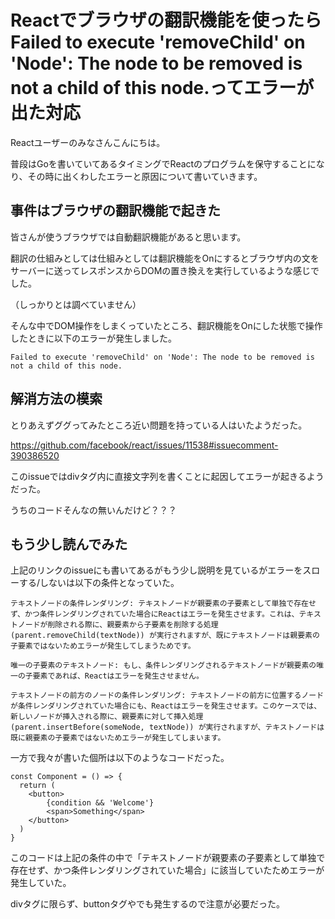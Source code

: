 # Reactでブラウザの翻訳機能を使ったらFailed to execute 'removeChild' on 'Node': The node to be removed is not a child of this node.ってエラーが出た対応

Reactユーザーのみなさんこんにちは。

普段はGoを書いていてあるタイミングでReactのプログラムを保守することになり、その時に出くわしたエラーと原因について書いていきます。

## 事件はブラウザの翻訳機能で起きた

皆さんが使うブラウザでは自動翻訳機能があると思います。

翻訳の仕組みとしては仕組みとしては翻訳機能をOnにするとブラウザ内の文をサーバーに送ってレスポンスからDOMの置き換えを実行しているような感じでした。

（しっかりとは調べていません）

そんな中でDOM操作をしまくっていたところ、翻訳機能をOnにした状態で操作したときに以下のエラーが発生しました。

`Failed to execute 'removeChild' on 'Node': The node to be removed is not a child of this node.`

## 解消方法の模索

とりあえずググってみたところ近い問題を持っている人はいたようだった。

https://github.com/facebook/react/issues/11538#issuecomment-390386520

このissueではdivタグ内に直接文字列を書くことに起因してエラーが起きるようだった。

うちのコードそんなの無いんだけど？？？

## もう少し読んでみた

上記のリンクのissueにも書いてあるがもう少し説明を見ているがエラーをスローする/しないは以下の条件となっていた。

```
テキストノードの条件レンダリング: テキストノードが親要素の子要素として単独で存在せず、かつ条件レンダリングされていた場合にReactはエラーを発生させます。これは、テキストノードが削除される際に、親要素から子要素を削除する処理 (parent.removeChild(textNode)) が実行されますが、既にテキストノードは親要素の子要素ではないためエラーが発生してしまうためです。

唯一の子要素のテキストノード: もし、条件レンダリングされるテキストノードが親要素の唯一の子要素であれば、Reactはエラーを発生させません。

テキストノードの前方のノードの条件レンダリング: テキストノードの前方に位置するノードが条件レンダリングされていた場合にも、Reactはエラーを発生させます。このケースでは、新しいノードが挿入される際に、親要素に対して挿入処理 (parent.insertBefore(someNode, textNode)) が実行されますが、テキストノードは既に親要素の子要素ではないためエラーが発生してしまいます。
```


一方で我々が書いた個所は以下のようなコードだった。

```tsx
const Component = () => {
  return (
    <button>
        {condition && 'Welcome'}
        <span>Something</span>
    </button>
  )
}
```

このコードは上記の条件の中で「テキストノードが親要素の子要素として単独で存在せず、かつ条件レンダリングされていた場合」に該当していたためエラーが発生していた。

divタグに限らず、buttonタグやでも発生するので注意が必要だった。
